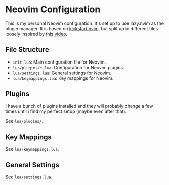 # Neovim Configuration

This is my personal Neovim configuration. It's set up to use lazy.nvim as the plugin manager.
It is based on [kickstart.nvim](https://github.com/nvim-lua/kickstart.nvim), but split up in different files loosely inspired by [this video](https://youtu.be/4zyZ3sw_ulc?t=420).

## File Structure

- `init.lua`: Main configuration file for Neovim.
- `lua/plugins/*.lua`: Configuration for Neovim plugins.
- `lua/settings.lua`: General settings for Neovim.
- `lua/keymappings.lua`: Key mappings for Neovim.

## Plugins
I have a bunch of plugins installed and they will probably change a few times until i find my perfect setup (maybe even after that). 

See `lua/plugins/`.

## Key Mappings

See `lua/keymappings.lua`.

## General Settings

See `lua/settings.lua`.
